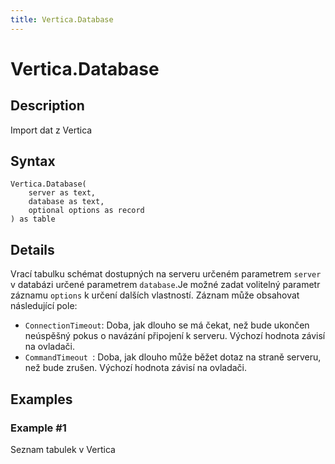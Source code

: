 ```yaml
---
title: Vertica.Database
---
```


# Vertica.Database


## Description

Import dat z Vertica


## Syntax

```powerquery
Vertica.Database(
    server as text,
    database as text,
    optional options as record
) as table
```


## Details

Vrací tabulku schémat dostupných na serveru určeném parametrem <code>server</code> v databázi určené parametrem <code>database</code>.Je možné zadat volitelný parametr záznamu <code>options</code> k určení dalších vlastností. Záznam může obsahovat následující pole:<ul>    <li><code>ConnectionTimeout</code>: Doba, jak dlouho se má čekat, než bude ukončen neúspěšný pokus o navázání připojení k serveru. Výchozí hodnota závisí na ovladači.</li>    <li><code>CommandTimeout </code>: Doba, jak dlouho může běžet dotaz na straně serveru, než bude zrušen. Výchozí hodnota závisí na ovladači.</li></ul>


## Examples

### Example #1 
Seznam tabulek v Vertica
```powerquery

```



